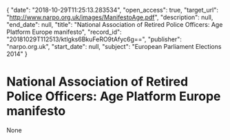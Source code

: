 {
  "date": "2018-10-29T11:25:13.283534", 
  "open_access": true, 
  "target_url": "http://www.narpo.org.uk/images/ManifestoAge.pdf", 
  "description": null, 
  "end_date": null, 
  "title": "National Association of Retired Police Officers: Age Platform Europe manifesto", 
  "record_id": "20181029T112513/ktlgks6BkuFeRO9tAfyc6g==", 
  "publisher": "narpo.org.uk", 
  "start_date": null, 
  "subject": "European Parliament Elections 2014"
}

# National Association of Retired Police Officers: Age Platform Europe manifesto

None